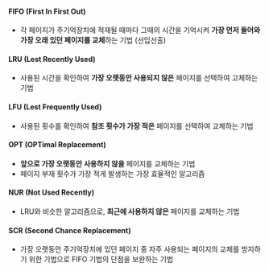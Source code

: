 #### FIFO (First In First Out)
- 각 페이지가 주기억장치에 적재될 때마다 그때의 시간을 기억시켜 **가장 먼저 들어와 가장 오래 있던 페이지를 교체**하는 기법 (선입선출)
#### LRU (Lest Recently Used)
- 사용된 시간을 확인하여 **가장 오랫동안 사용되지 않은** 페이지를 선택하여 고체하는 기법
#### LFU (Lest Frequently Used)
- 사용된 횟수를 확인하여 **참조 횟수가 가장 적은** 페이지를 선택하여 교체하는 기법
#### OPT (OPTimal Replacement)
- **앞으로 가장 오랫동안 사용하지 않을** 페이지를 교체하는 기법
- 페이지 부재 횟수가 가장 적게 발생하는 가장 효율적인 알고리즘
#### NUR (Not Used Recently)
- LRU와 비슷한 알고리즘으로, **최근에 사용하지 않은** 페이지를 교체하는 기법
#### SCR (Second Chance Replacement)
- 가장 오랫동안 주기억장치에 있던 페이지 중 자주 사용되는 페이지의 교체를 방지하기 위한 기법으로 FIFO 기법의 단점을 보완하는 기법